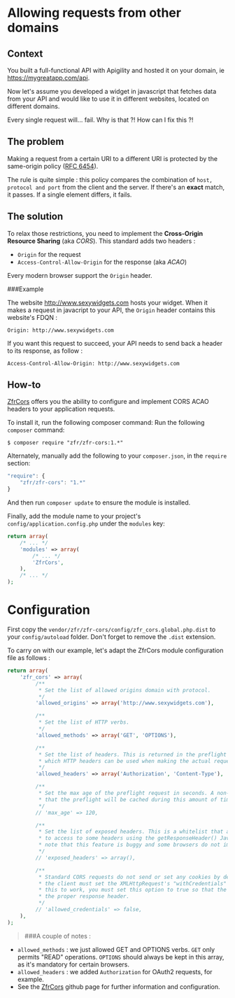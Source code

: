 Allowing requests from other domains
=========================

Context
--------
You built a full-functional API with Apigility and hosted it on your domain, ie https://mygreatapp.com/api.
 
Now let's assume you developed a widget in javascript that fetches data from your API and would like to use it in different websites, located on different domains. 

Every single request will... fail. Why is that ?! How can I fix this ?!

The problem
-----------
Making a request from a certain URI to a different URI is protected by the same-origin policy ([RFC 6454](http://tools.ietf.org/html/rfc6454)). 

The rule is quite simple : this policy compares the combination of `host, protocol and port` from the client and the server. If there's an **exact** match, it passes. If a single element differs, it fails.


The solution
------------
To relax those restrictions, you need to implement the **Cross-Origin Resource Sharing** (aka *CORS*). This standard adds two headers :

- `Origin` for the request
- `Access-Control-Allow-Origin` for the response (aka *ACAO*)

Every modern browser support the `Origin` header.

###Example

The website http://www.sexywidgets.com hosts your widget. When it makes a request in javacript to your API, the `Origin` header contains this website's FDQN :

```
Origin: http://www.sexywidgets.com
```

If you want this request to succeed, your API needs to send back a header to its response, as follow :

```
Access-Control-Allow-Origin: http://www.sexywidgets.com
```



How-to
---------------------------

[ZfrCors](http://github.com/zf-fr/zfr-cors) offers you the ability to configure and implement CORS ACAO headers to your application requests.

To install it, run the following composer command:
Run the following `composer` command:

```console
$ composer require "zfr/zfr-cors:1.*"
```

Alternately, manually add the following to your `composer.json`, in the `require` section:

```javascript
"require": {
    "zfr/zfr-cors": "1.*"
}
```

And then run `composer update` to ensure the module is installed.

Finally, add the module name to your project's `config/application.config.php` under the `modules`
key:

```php
return array(
    /* ... */
    'modules' => array(
        /* ... */
        'ZfrCors',
    ),
    /* ... */
);
```

Configuration
=============
First copy the `vendor/zfr/zfr-cors/config/zfr_cors.global.php.dist` to your `config/autoload` folder. Don't forget to remove the `.dist` extension.

To carry on with our example, let's adapt the ZfrCors module configuration file as follows :
```php
return array(
    'zfr_cors' => array(
         /**
          * Set the list of allowed origins domain with protocol.
          */
         'allowed_origins' => array('http://www.sexywidgets.com'),

         /**
          * Set the list of HTTP verbs.
          */
         'allowed_methods' => array('GET', 'OPTIONS'),

         /**
          * Set the list of headers. This is returned in the preflight request to indicate
          * which HTTP headers can be used when making the actual request
          */
         'allowed_headers' => array('Authorization', 'Content-Type'),

         /**
          * Set the max age of the preflight request in seconds. A non-zero max age means
          * that the preflight will be cached during this amount of time
          */
         // 'max_age' => 120,

         /**
          * Set the list of exposed headers. This is a whitelist that authorize the browser
          * to access to some headers using the getResponseHeader() JavaScript method. Please
          * note that this feature is buggy and some browsers do not implement it correctly
          */
         // 'exposed_headers' => array(),

         /**
          * Standard CORS requests do not send or set any cookies by default. For this to work,
          * the client must set the XMLHttpRequest's "withCredentials" property to "true". For
          * this to work, you must set this option to true so that the server can serve
          * the proper response header.
          */
         // 'allowed_credentials' => false,
    ),
);
```
>###A couple of notes :

- `allowed_methods` : we just allowed GET and OPTIONS verbs. `GET` only permits "READ" operations. `OPTIONS` should always be kept in this array, as it's mandatory for certain browsers.
- `allowed_headers` : we added `Authorization` for OAuth2 requests, for example.
- See the [ZfrCors](http://github.com/zf-fr/zfr-cors) github page for further information and configuration.

